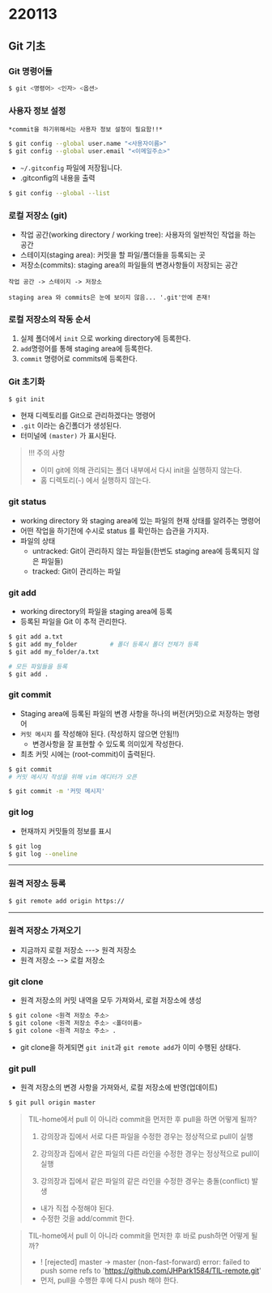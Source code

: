 # 220113



## Git 기초



### Git 명령어들

```bash
$ git <명령어> <인자> <옵션>
```



### 사용자 정보 설정

`*commit을 하기위해서는 사용자 정보 설정이 필요함!!*`

```bash
$ git config --global user.name "<사용자이름>"
$ git config --global user.email "<이메일주소>"
```

* `~/.gitconfig` 파일에 저장됩니다.
* .gitconfig의 내용을 출력

```bash
$ git config --global --list
```



### 로컬 저장소 (git)

* 작업 공간(working directory / working tree): 사용자의 일반적인 작업을 하는 공간
* 스테이지(staging area): 커밋을 할 파일/폴더들을 등록되는 곳
* 저장소(commits):  staging area의 파일들의 변경사항들이 저장되는 공간

`작업 공간 -> 스테이지 -> 저장소`

`staging area 와 commits은 눈에 보이지 않음... '.git'안에 존재!`



### 로컬 저장소의 작동 순서

1. 실제 폴더에서 `init` 으로 working directory에 등록한다.
2. `add`명령어를 통해 staging area에 등록한다.
3. `commit` 명령어로 commits에 등록한다.



### Git 초기화

```bash
$ git init
```

* 현재 디렉토리를 Git으로 관리하겠다는 명령어
* `.git` 이라는 숨긴폴더가 생성된다.
* 터미널에 `(master)` 가 표시된다. 

> !!! 주의 사항
>
> * 이미 git에 의해 관리되는 폴더 내부에서 다시 init을 실행하지 않는다.
> * 홈 디렉토리(`~`) 에서 실행하지 않는다.



### git status

* working directory 와 staging area에 있는 파일의 현재 상태를 알려주는 명령어
* 어떤 작업을 하기전에 수시로 status 를 확인하는 습관을 가지자.
* 파일의 상태
  * untracked: Git이 관리하지 않는 파일들(한번도 staging area에 등록되지 않은 파일들)
  * tracked: Git이 관리하는 파일



### git add

* working directory의 파일을 staging area에 등록
* 등록된 파일을 Git 이 추적 관리한다.

```bash
$ git add a.txt
$ git add my_folder 		# 폴더 등록시 폴더 전체가 등록
$ git add my_folder/a.txt

# 모든 파일들을 등록
$ git add .
```





### git commit

* Staging area에 등록된 파일의 변경 사항을 하나의 버전(커밋)으로 저장하는 명령어
* `커밋 메시지` 를 작성해야 된다. (작성하지 않으면 안됨!!)
  * 변경사항을 잘 표현할 수 있도록 의미있게 작성한다.
* 최초 커밋 시에는 (root-commit)이 출력된다.

```bash
$ git commit
# 커밋 메시지 작성을 위해 vim 에디터가 오픈

$ git commit -m '커밋 메시지'
```



### git log

* 현재까지 커밋들의 정보를 표시

```bash
$ git log
$ git log --oneline
```



-----





### 원격 저장소 등록

```bash
$ git remote add origin https://
```



----

### 원격 저장소 가져오기

* 지금까지 로컬 저장소 ---> 원격 저장소
* 원격 저장소 --> 로컬 저장소



### git clone

* 원격 저장소의 커밋 내역을 모두 가져와서, 로컬 저장소에 생성

```bash
$ git colone <원격 저장소 주소>
$ git colone <원격 저장소 주소> <폴더이름>
$ git colone <원격 저장소 주소> .
```

* git clone을 하게되면 `git init`과 `git remote add`가 이미 수행된 상태다.



### git pull

* 원격 저장소의 변경 사항을 가져와서, 로컬 저장소에 반영(업데이트)

```bash
$ git pull origin master
```



>TIL-home에서 pull 이 아니라 commit을 먼저한 후 pull을 하면 어떻게 될까?
>
>1. 강의장과 집에서 서로 다른 파일을 수정한 경우는 정상적으로 pull이 실행
>
>2. 강의장과 집에서 같은 파일의 다른 라인을 수정한 경우는 정상적으로 pull이 실행
>
>3. 강의장과 집에서 같은 파일의 같은 라인을 수정한 경우는 충돌(conflict) 발생
>   * 내가 직접 수정해야 된다.
>   * 수정한 것을 add/commit 한다.



> TIL-home에서 pull 이 아니라 commit을 먼저한 후 바로 push하면 어떻게 될까?
>
> * ! [rejected]        master -> master (non-fast-forward)
>   error: failed to push some refs to 'https://github.com/JHPark1584/TIL-remote.git'
> * 먼저, pull을 수행한 후에 다시 push 해야 한다.